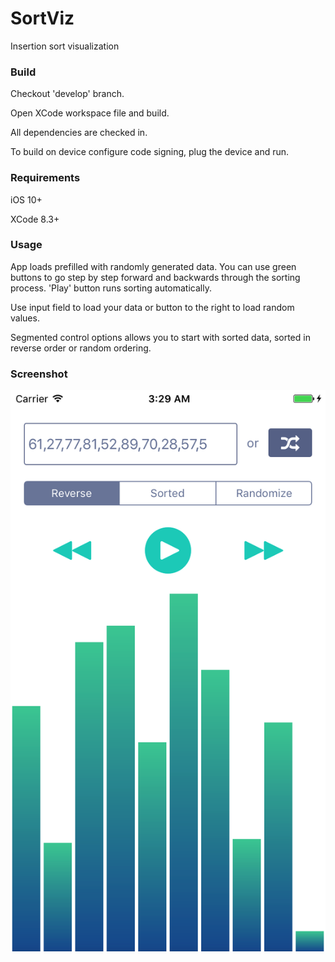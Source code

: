 # SortViz
Insertion sort visualization

### Build
Checkout 'develop' branch.

Open XCode workspace file and build.

All dependencies are checked in.

To build on device configure code signing, plug the device and run.

### Requirements
iOS 10+

XCode 8.3+

### Usage
App loads prefilled with randomly generated data.
You can use green buttons to go step by step forward and backwards through the sorting process.
'Play' button runs sorting automatically.

Use input field to load your data or button to the right to load random values.

Segmented control options allows you to start with sorted data, sorted in reverse order or random ordering.

### Screenshot
![Screenshot](https://github.com/deszip/SortViz/blob/develop/Screenshot.png)
